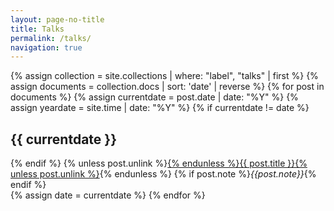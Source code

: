 ```yaml
---
layout: page-no-title
title: Talks
permalink: /talks/
navigation: true
---
```


<div class="talks">
{% assign collection = site.collections | where: "label", "talks" | first %}
{% assign documents = collection.docs | sort: 'date' | reverse %}
{% for post in documents %}
  {% assign currentdate = post.date | date: "%Y" %}
  {% assign yeardate = site.time | date: "%Y" %}
  {% if currentdate != date %}
  <br/>
  <h2 id="date-{{ currentdate }}">{{ currentdate }}</h2>
  {% endif %}
  {% unless post.unlink %}<a href="{{ site.baseurl }}{{ post.url }}">{% endunless %}{{
    post.title
  }}{% unless post.unlink %}</a>{% endunless %}
  {% if post.note %}<em>{{post.note}}</em>{% endif %}
  <br/>
  {% assign date = currentdate %}
{% endfor %}
</div>
